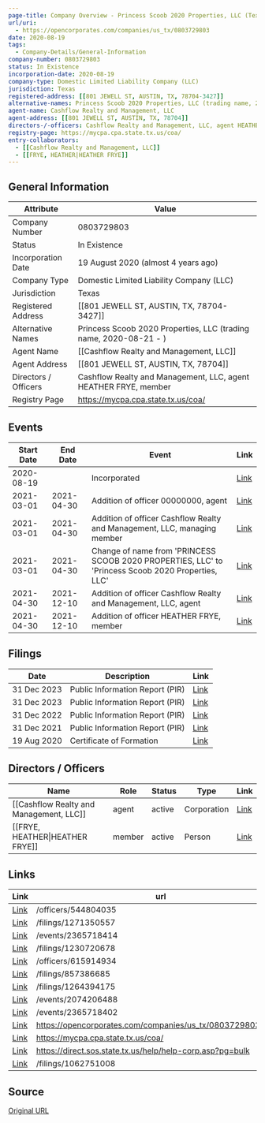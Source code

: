 ```yaml
---
page-title: Company Overview - Princess Scoob 2020 Properties, LLC (Texas - 0803729803)
url/uri:
  - https://opencorporates.com/companies/us_tx/0803729803
date: 2020-08-19
tags:
  - Company-Details/General-Information
company-number: 0803729803
status: In Existence
incorporation-date: 2020-08-19
company-type: Domestic Limited Liability Company (LLC)
jurisdiction: Texas
registered-address: [[801 JEWELL ST, AUSTIN, TX, 78704-3427]]
alternative-names: Princess Scoob 2020 Properties, LLC (trading name, 2020-08-21 - )
agent-name: Cashflow Realty and Management, LLC
agent-address: [[801 JEWELL ST, AUSTIN, TX, 78704]]
directors-/-officers: Cashflow Realty and Management, LLC, agent HEATHER FRYE, member
registry-page: https://mycpa.cpa.state.tx.us/coa/
entry-collaborators:
  - [[Cashflow Realty and Management, LLC]]
  - [[FRYE, HEATHER|HEATHER FRYE]]
---
```


## General Information
| Attribute          | Value                                       |
|--------------------|---------------------------------------------|
| Company Number     | 0803729803                                  |
| Status             | In Existence                                |
| Incorporation Date | 19 August 2020 (almost 4 years ago)         |
| Company Type       | Domestic Limited Liability Company (LLC)    |
| Jurisdiction       | Texas                                       |
| Registered Address | [[801 JEWELL ST, AUSTIN, TX, 78704-3427]]   |
| Alternative Names  | Princess Scoob 2020 Properties, LLC (trading name, 2020-08-21 - ) |
| Agent Name         | [[Cashflow Realty and Management, LLC]]     |
| Agent Address      | [[801 JEWELL ST, AUSTIN, TX, 78704]]        |
| Directors / Officers | Cashflow Realty and Management, LLC, agent HEATHER FRYE, member |
| Registry Page      | https://mycpa.cpa.state.tx.us/coa/          |

## Events

| Start Date | End Date   | Event                                                   | Link |
|------------|------------|-------------------------------------------------------|------|
| 2020-08-19 |            | Incorporated                                            | [Link](https://opencorporates.com/events/1863746818) |
| 2021-03-01 | 2021-04-30 | Addition of officer 00000000, agent                     | [Link](https://opencorporates.com/events/2074206488) |
| 2021-03-01 | 2021-04-30 | Addition of officer Cashflow Realty and Management, LLC, managing member | [Link](https://opencorporates.com/events/2074206506) |
| 2021-03-01 | 2021-04-30 | Change of name from 'PRINCESS SCOOB 2020 PROPERTIES, LLC' to 'Princess Scoob 2020 Properties, LLC' | [Link](https://opencorporates.com/events/2074206479) |
| 2021-04-30 | 2021-12-10 | Addition of officer Cashflow Realty and Management, LLC, agent | [Link](https://opencorporates.com/events/2365718402) |
| 2021-04-30 | 2021-12-10 | Addition of officer HEATHER FRYE, member                | [Link](https://opencorporates.com/events/2365718414) |

## Filings
| Date        | Description                    | Link |
|-------------|--------------------------------|-------|
| 31 Dec 2023 | Public Information Report (PIR) | [Link](https://opencorporates.com/filings/1271350557) |
| 31 Dec 2023 | Public Information Report (PIR) | [Link](https://opencorporates.com/filings/1264394175) |
| 31 Dec 2022 | Public Information Report (PIR) | [Link](https://opencorporates.com/filings/1230720678) |
| 31 Dec 2021 | Public Information Report (PIR) | [Link](https://opencorporates.com/filings/1062751008) |
| 19 Aug 2020 | Certificate of Formation       | [Link](https://opencorporates.com/filings/857386685) |

## Directors / Officers
| Name                 | Role            | Status     | Type        | Link |
|----------------------|-----------------|------------|-------------|------|
| [[Cashflow Realty and Management, LLC]] | agent           | active     | Corporation | [Link](https://opencorporates.com/officers/544804035) |
| [[FRYE, HEATHER\|HEATHER FRYE]] | member          | active     | Person      | [Link](https://opencorporates.com/officers/615914934) |

## Links
| Link   | url                            
|--------|--------------------------------|
| [Link](/officers/544804035) |/officers/544804035           |
| [Link](/filings/1271350557) |/filings/1271350557           |
| [Link](/events/2365718414) |/events/2365718414            |
| [Link](/filings/1230720678) |/filings/1230720678           |
| [Link](/officers/615914934) |/officers/615914934           |
| [Link](/filings/857386685) |/filings/857386685            |
| [Link](/filings/1264394175) |/filings/1264394175           |
| [Link](/events/2074206488) |/events/2074206488            |
| [Link](/events/2365718402) |/events/2365718402            |
| [Link](https://opencorporates.com/companies/us_tx/0803729803/filings) |https://opencorporates.com/companies/us_tx/0803729803/filings|
| [Link](https://mycpa.cpa.state.tx.us/coa/) |https://mycpa.cpa.state.tx.us/coa/|
| [Link](https://direct.sos.state.tx.us/help/help-corp.asp?pg=bulk) |https://direct.sos.state.tx.us/help/help-corp.asp?pg=bulk|
| [Link](/filings/1062751008) |/filings/1062751008           |

## Source
[Original URL](https://opencorporates.com/companies/us_tx/0803729803)
